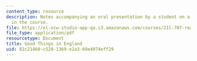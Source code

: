 ```yaml
---
content_type: resource
description: Notes accompanying an oral presentation by a student on a cookbook studied
  in the course.
file: https://ol-ocw-studio-app-qa.s3.amazonaws.com/courses/21l-707-reading-cookbooks-from-the-forme-of-cury-to-the-smitten-kitchen-spring-2017/82c21460c5201369e2a369e4074eff29_MIT21L_707S17_Outline_Florence_White.pdf
file_type: application/pdf
resourcetype: Document
title: Good Things in England
uid: 82c21460-c520-1369-e2a3-69e4074eff29
---
```

